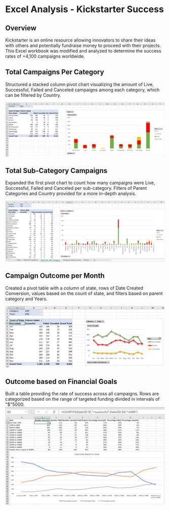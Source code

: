 # Excel Analysis - Kickstarter Success

## Overview

Kickstarter is an online resource allowing innovators to share their ideas with others and potentially fundraise money to proceed with their projects.  This Excel workbook was modified and analyzed to determine the success rates of +4,100 campaigns worldwide.

## Total Campaigns Per Category
Structured a stacked column pivot chart visualizing the amount of Live, Successful, Failed and Canceled campaigns among each category, which can be filtered by Country.  

![](/Images/categorized_campaign_count.png)

## Total Sub-Category Campaigns
Expanded the first pivot chart to count how many campaigns were Live, Successful, Failed and Canceled per sub-category.  Filters of Parent Categories and Country provided for a more in-depth analysis.

![](/Images/state_per_sub-category.png)

## Campaign Outcome per Month

Created a pivot table with a column of state, rows of Date Created Conversion, values based on the count of state, and filters based on parent category and Years.

![](/Images/category_state_by_date.png)


## Outcome based on Financial Goals

Built a table providing the rate of success across all campaigns.  Rows are categorized based on the range of targeted funding divided in intervals of "$"5000. 
![](/Images/outcome_based_on_goal.png) 



